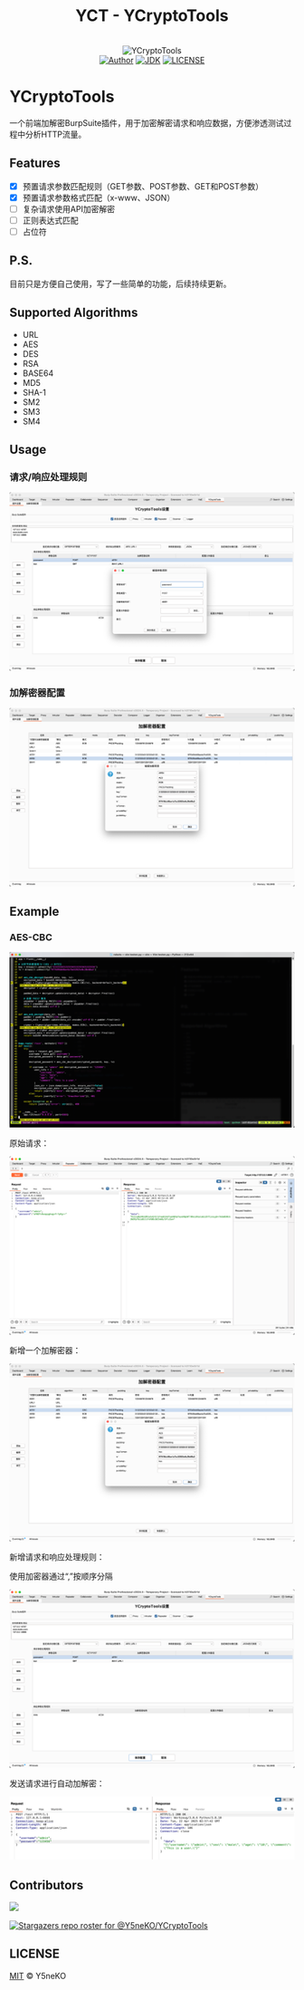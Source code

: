 <center>
<h1 align="center">YCT - YCryptoTools</h1>
<br>
<img src="https://socialify.git.ci/Y5neKO/YCryptoTools/image?description=1&font=Source+Code+Pro&forks=1&issues=1&language=1&name=1&owner=1&pattern=Plus&pulls=1&stargazers=1&theme=Light" alt="YCryptoTools" width="640" height="320" />
<br>
<a href='https://ysneko.github.io'><img src="https://img.shields.io/static/v1?label=Powered%20by&message=Y5neKO&color=green" alt="Author"></a>
<a href='https://www.java.com'><img src="https://img.shields.io/static/v1?label=JDK&message=8u421&color=yellow" alt="JDK"></a>
<a href='LICENSE'><img src="https://img.shields.io/static/v1?label=LICENSE&message=MIT&color=blue" alt="LICENSE"></a>
</center>

# YCryptoTools
一个前端加解密BurpSuite插件，用于加密解密请求和响应数据，方便渗透测试过程中分析HTTP流量。

## Features

- [x] 预置请求参数匹配规则（GET参数、POST参数、GET和POST参数）
- [x] 预置请求参数格式匹配（x-www、JSON）
- [ ] 复杂请求使用API加密解密
- [ ] 正则表达式匹配
- [ ] 占位符

## P.S.

目前只是方便自己使用，写了一些简单的功能，后续持续更新。

## Supported Algorithms
- URL
- AES
- DES
- RSA
- BASE64
- MD5
- SHA-1
- SM2
- SM3
- SM4

## Usage

### 请求/响应处理规则

![img.png](img/usage-addrules.png)

### 加解密器配置

![img.png](img/usage-addcryptorules.png)

## Example

### AES-CBC

![img.png](img/exam-aescbc.png)

原始请求：

![img.png](img/exam-reqres.png)

新增一个加解密器：

![img.png](img/exam-addcryptorules.png)

新增请求和响应处理规则：

使用加密器通过“,”按顺序分隔

![img.png](img/exam-addrules.png)

发送请求进行自动加解密：

![img.png](img/exam-autoende.png)

## Contributors

<a href="https://github.com/Y5neKO/YCryptoTools/graphs/contributors">
  <img src="https://contrib.rocks/image?repo=Y5neKO/YCryptoTools" />
</a>

[![Stargazers repo roster for @Y5neKO/YCryptoTools](http://reporoster.com/stars/Y5neKO/YCryptoTools)](https://github.com/Y5neKO/YCryptoTools/stargazers)

## LICENSE

[MIT](LICENSE) © Y5neKO